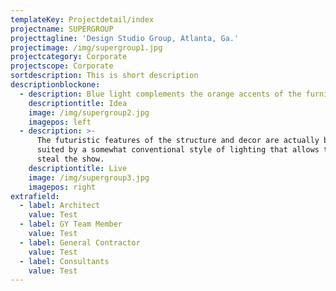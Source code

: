 ```yaml
---
templateKey: Projectdetail/index
projectname: SUPERGROUP
projecttagline: 'Design Studio Group, Atlanta, Ga.'
projectimage: /img/supergroup1.jpg
projectcategory: Corporate
projectscope: Corporate
sortdescription: This is short description
descriptionblockone:
  - description: Blue light complements the orange accents of the furniture and interior.
    descriptiontitle: Idea
    image: /img/supergroup2.jpg
    imagepos: left
  - description: >-
      The futuristic features of the structure and decor are actually best
      suited by a somewhat conventional style of lighting that allows them to
      steal the show.
    descriptiontitle: Live
    image: /img/supergroup3.jpg
    imagepos: right
extrafield:
  - label: Architect
    value: Test
  - label: GY Team Member
    value: Test
  - label: General Contractor
    value: Test
  - label: Consultants
    value: Test
---
```


